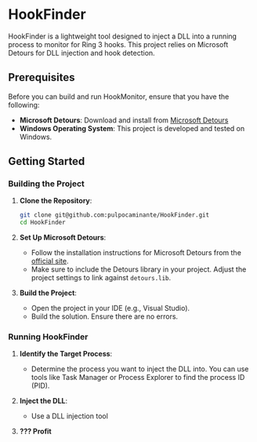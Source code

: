 # HookFinder

HookFinder is a lightweight tool designed to inject a DLL into a running process to monitor for Ring 3 hooks. This project relies on Microsoft Detours for DLL injection and hook detection.

## Prerequisites

Before you can build and run HookMonitor, ensure that you have the following:

- **Microsoft Detours**: Download and install from [Microsoft Detours](https://www.microsoft.com/en-us/research/project/detours/)
- **Windows Operating System**: This project is developed and tested on Windows.

## Getting Started

### Building the Project

1. **Clone the Repository**:
    ```sh
    git clone git@github.com:pulpocaminante/HookFinder.git    
    cd HookFinder
    ```

2. **Set Up Microsoft Detours**:
    - Follow the installation instructions for Microsoft Detours from the [official site](https://www.microsoft.com/en-us/research/project/detours/).
    - Make sure to include the Detours library in your project. Adjust the project settings to link against `detours.lib`.

3. **Build the Project**:
    - Open the project in your IDE (e.g., Visual Studio).
    - Build the solution. Ensure there are no errors.

### Running HookFinder

1. **Identify the Target Process**:
    - Determine the process you want to inject the DLL into. You can use tools like Task Manager or Process Explorer to find the process ID (PID).

2. **Inject the DLL**:
    - Use a DLL injection tool

3. **??? Profit**
